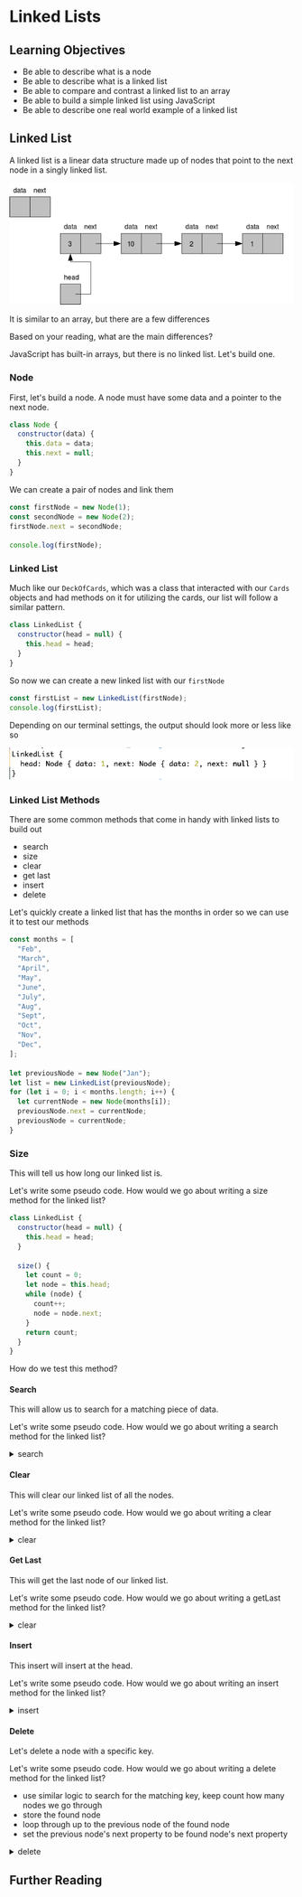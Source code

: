 # Linked Lists

## Learning Objectives

- Be able to describe what is a node
- Be able to describe what is a linked list
- Be able to compare and contrast a linked list to an array
- Be able to build a simple linked list using JavaScript
- Be able to describe one real world example of a linked list

## Linked List

A linked list is a linear data structure made up of nodes that point to the next node in a singly linked list.

![](../assets/linked-list-example.png)

It is similar to an array, but there are a few differences

Based on your reading, what are the main differences?

JavaScript has built-in arrays, but there is no linked list. Let's build one.

### Node

First, let's build a node. A node must have some data and a pointer to the next node.

```js
class Node {
  constructor(data) {
    this.data = data;
    this.next = null;
  }
}
```

We can create a pair of nodes and link them

```js
const firstNode = new Node(1);
const secondNode = new Node(2);
firstNode.next = secondNode;

console.log(firstNode);
```

### Linked List

Much like our `DeckOfCards`, which was a class that interacted with our `Cards` objects and had methods on it for utilizing the cards, our list will follow a similar pattern.

```js
class LinkedList {
  constructor(head = null) {
    this.head = head;
  }
}
```

So now we can create a new linked list with our `firstNode`

```js
const firstList = new LinkedList(firstNode);
console.log(firstList);
```

Depending on our terminal settings, the output should look more or less like so

![](../assets/log-first-linked-list.png)

### Linked List Methods

There are some common methods that come in handy with linked lists to build out

- search
- size
- clear
- get last
- insert
- delete

Let's quickly create a linked list that has the months in order so we can use it to test our methods

```js
const months = [
  "Feb",
  "March",
  "April",
  "May",
  "June",
  "July",
  "Aug",
  "Sept",
  "Oct",
  "Nov",
  "Dec",
];

let previousNode = new Node("Jan");
let list = new LinkedList(previousNode);
for (let i = 0; i < months.length; i++) {
  let currentNode = new Node(months[i]);
  previousNode.next = currentNode;
  previousNode = currentNode;
}
```

### Size

This will tell us how long our linked list is.

Let's write some pseudo code. How would we go about writing a size method for the linked list?

```js
class LinkedList {
  constructor(head = null) {
    this.head = head;
  }

  size() {
    let count = 0;
    let node = this.head;
    while (node) {
      count++;
      node = node.next;
    }
    return count;
  }
}
```

How do we test this method?

#### Search

This will allow us to search for a matching piece of data.

Let's write some pseudo code. How would we go about writing a search method for the linked list?

<details><summary>search</summary>

```js
class LinkedList {
  constructor(head = null) {
    this.head = head;
  }

  search(key) {
    let node = this.head;
    while (node !== null && node.data !== key) {
      node = node.next;
    }
    return node;
  }
}
```

How do we test this method?

</details>

#### Clear

This will clear our linked list of all the nodes.

Let's write some pseudo code. How would we go about writing a clear method for the linked list?

<details><summary>clear</summary>

```js
class LinkedList {
  constructor(head = null) {
    this.head = head;
  }

  clear() {
    this.head = null;
  }
}
```

How do we test this method?

</details>

#### Get Last

This will get the last node of our linked list.

Let's write some pseudo code. How would we go about writing a getLast method for the linked list?

<details><summary>clear</summary>

```js
class LinkedList {
  constructor(head = null) {
    this.head = head;
  }

  getLast() {
    let node = this.head;
    if (!this.head) return null;
    while (node.next) {
      node = node.next;
    }
    return node;
  }
```

How do we test this method?

</details>

#### Insert

This insert will insert at the head.

Let's write some pseudo code. How would we go about writing an insert method for the linked list?

<details><summary>insert</summary>

```js
class LinkedList {
  constructor(head = null) {
    this.head = head;
  }

  insert(data) {
    let newNode = new Node(data);
    newNode.next = this.head;
    this.head = newNode;
  }
}
```

How do we test this method?

</details>

#### Delete

Let's delete a node with a specific key.

Let's write some pseudo code. How would we go about writing a delete method for the linked list?

- use similar logic to search for the matching key, keep count how many nodes we go through
- store the found node
- loop through up to the previous node of the found node
- set the previous node's next property to be found node's next property

<details><summary>delete</summary>

```js
class LinkedList {
  constructor(head = null) {
    this.head = head;
  }

  delete(data) {
    let node = this.head;
    let counter = 0;
    while (node.data !== data && node.next) {
      counter++;
      node = node.next;
    }
    let foundNode = node;
    node = this.head;
    for (let i = 1; i < counter; i++) {
      node = node.next;
    }
    node.next = foundNode.next;
  }
}
```

How do we test this method?

It may be hard to see our linked list, we can bring in a `node.js` utility to help us and use its `inspect` method, so we can expand what we see in our `console.log`

```js
const { inspect } = require("util");

list.delete("June");
console.log(inspect(list, { showHidden: true, colors: true, depth: 12 }));
```

</details>

## Further Reading
